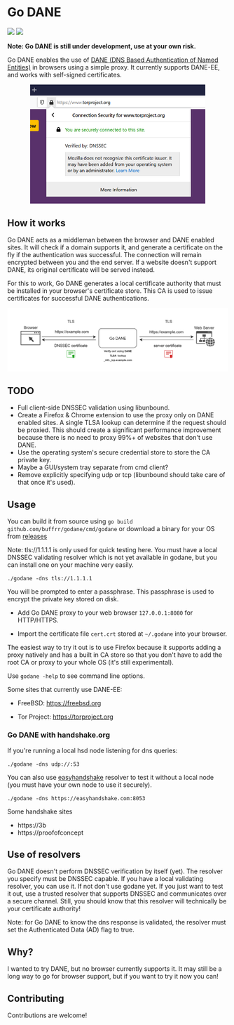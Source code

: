 # Go DANE

<a href="https://goreportcard.com/report/github.com/buffrr/godane"><img src="https://goreportcard.com/badge/github.com/buffrr/godane"/></a>
<a href="LICENSE"><img src="https://img.shields.io/badge/license-Apache%202.0-blue.svg"/></a>


**Note: Go DANE is still under development, use at your own risk.**


Go DANE enables the use of [DANE (DNS Based Authentication of Named Entities)](https://tools.ietf.org/html/rfc6698) in browsers using a simple proxy. It currently supports DANE-EE, and works with self-signed certificates.




<p align="center">
<img src="screenshot.png" width="400px" alt="Go DANE verified DNSSEC"/><br/>
</p>

## How it works


Go DANE acts as a middleman between the browser and DANE enabled sites. It will check if a domain supports it, and generate a certificate on the fly if the authentication was successful. The connection will remain encrypted between you and the end server. If a website doesn't support DANE, its original certificate will be served instead.

For this to work, Go DANE generates a local certificate authority that must be installed in your browser's certificate store. This CA is used to issue certificates for successful DANE authentications.

<img src="howitworks.png" width="600px" alt="Go DANE authentication process"/>

## TODO

* Full client-side DNSSEC validation using libunbound.
* Create a Firefox & Chrome extension to use the proxy only on DANE enabled sites. A single TLSA lookup can determine if the request should be proxied. This should create a significant performance improvement because there is no need to proxy 99%+ of websites that don't use DANE.
* Use the operating system's secure credential store to store the CA private key.
* Maybe a GUI/system tray separate from cmd client?
* Remove explicitly specifying udp or tcp (libunbound should take care of that once it's used). 

## Usage

You can build it from source using `go build github.com/buffrr/godane/cmd/godane` or download a binary for your OS from [releases](https://github.com/buffrr/godane/releases)

Note: tls://1.1.1.1 is only used for quick testing here. You must have a local DNSSEC validating resolver which is not yet available in godane, but you can install one on your machine very easily.


    ./godane -dns tls://1.1.1.1

You will be prompted to enter a passphrase. This passphrase is used to encrypt the private key stored on disk.    
    
* Add Go DANE proxy to your web browser `127.0.0.1:8080` for HTTP/HTTPS.

* Import the certificate file `cert.crt` stored at `~/.godane` into your browser.


The easiest way to try it out is to use Firefox because it supports adding a proxy natively and has a built in CA store so that you don't have to add the root CA or proxy to your whole OS (it's still experimental). 

Use `godane -help` to see command line options. 

 Some sites that currently use DANE-EE:
* FreeBSD: https://freebsd.org

* Tor Project: https://torproject.org


### Go DANE with handshake.org

If you're running a local hsd node listening for dns queries:

    ./godane -dns udp://:53

You can also use [easyhandshake](https://easyhandshake.com) resolver to test it without a local node (you must have your own node to use it securely).

    ./godane -dns https://easyhandshake.com:8053
    
    

Some handshake sites

* https://3b
* https://proofofconcept




## Use of resolvers

Go DANE doesn't perform DNSSEC verification by itself (yet). The resolver you specify must be DNSSEC capable. If you have a local validating resolver, you can use it. If not don't use godane yet. If you just want to test it out, use a trusted resolver that supports DNSSEC and communicates over a secure channel. Still, you should know that this resolver will technically be your certificate authority!

Note: for Go DANE to know the dns response is validated, the resolver must set the  Authenticated Data (AD) flag to true.


## Why?

I wanted to try DANE, but no browser currently supports it. It may still be a long way to go for browser support, but if you want to try it now you can!

## Contributing
Contributions are welcome! 



